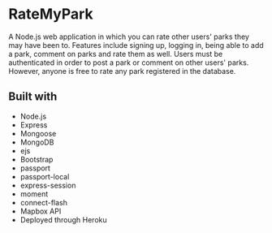 # RateMyPark

A Node.js web application in which you can rate other users' parks they may have been to. Features include signing up, logging in, being able 
to add a park, comment on parks and rate them as well. Users must be authenticated in order to post a park or comment on other
users' parks. However, anyone is free to rate any park registered in the database.

## Built with
- Node.js
- Express
- Mongoose
- MongoDB
- ejs
- Bootstrap
- passport
- passport-local
- express-session
- moment
- connect-flash
- Mapbox API
- Deployed through Heroku
